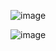 ![image](https://github.com/user-attachments/assets/15556916-d8ac-45bf-b5bf-a54749b5ad67)

![image](https://github.com/user-attachments/assets/ed356383-0948-435a-835b-dc7c82161762)
